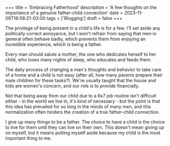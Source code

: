 +++
title = 'Embracing Fatherhood'
description = 'A few thoughts on the importance of a genuine father-child connection'
date = 2023-11-09T16:58:21-03:00
tags = ['Blogging']
draft = false
+++

The privilege of being present in a child's life is for a few. I'll set aside any politically correct annoyance, but I won't refrain from saying that men in general often behave badly, which prevents them from enjoying an incredible experience, which is being a father.

Every man should salute a mother, the one who dedicates herself to her child, who loses many nights of sleep, who educates and feeds them.

The daily process of changing a man's thoughts and behavior to take care of a home and a child is not easy (after all, how many parents prepare their male children for these tasks?). We're usually taught that the house and kids are women's concern, and our role is to provide financially.

Not that being away from our child due to a 6x7 job routine isn't difficult either - in the world we live in, it's kind of necessary - but the point is that this idea has prevailed for so long in the minds of many men, and this normalization often hinders the creation of a true father-child connection.

I give up many things to be a father. The choice to have a child is the choice to live for them until they can live on their own. This doesn't mean giving up on myself, but it means putting myself aside because my child is the most important thing to me.